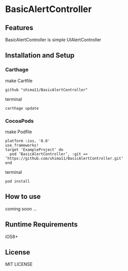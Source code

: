 # BasicAlertController
## Features
BasicAlertController is simple UIAlertController
## Installation and Setup
### Carthage
make Cartfile

    github "shima11/BasicAlertController"
    
terminal

    carthage update

### CocoaPods
make Podfile

    platform :ios, '8.0'
    use_frameworks!
    target 'ExampleProject' do
      pod ‘BasicAlertController’, :git => ‘https://github.com/shima11/BasicAlertController.git’
    end

terminal

    pod install

## How to use
coming soon ...

## Runtime Requirements
iOS8+

## License
MIT LICENSE
